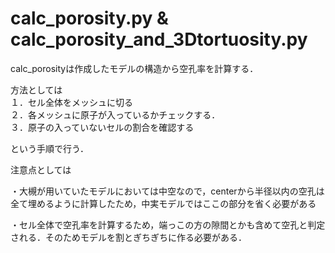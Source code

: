 # calc_porosity.py & calc_porosity_and_3Dtortuosity.py

calc_porosityは作成したモデルの構造から空孔率を計算する．

方法としては  
１．セル全体をメッシュに切る  
２．各メッシュに原子が入っているかチェックする．  
３．原子の入っていないセルの割合を確認する  

という手順で行う．

注意点としては

・大槻が用いていたモデルにおいては中空なので，centerから半径以内の空孔は全て埋めるように計算したため，中実モデルではここの部分を省く必要がある

・セル全体で空孔率を計算するため，端っこの方の隙間とかも含めて空孔と判定される．そのためモデルを割とぎちぎちに作る必要がある．